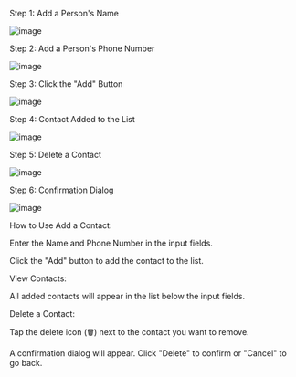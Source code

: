 Step 1: Add a Person's Name

![image](https://github.com/user-attachments/assets/a5f22fac-288f-447e-b7b1-1f0fba2256ef)

Step 2: Add a Person's Phone Number

![image](https://github.com/user-attachments/assets/00a809bb-5c80-41e2-8222-bc4ddff704f0)

Step 3: Click the "Add" Button

![image](https://github.com/user-attachments/assets/ee99968f-3fe0-4f0f-82f9-8dbd4515b390)

Step 4: Contact Added to the List

![image](https://github.com/user-attachments/assets/082824c3-9584-40c5-b5d4-1eaed76d0cca)

Step 5: Delete a Contact

![image](https://github.com/user-attachments/assets/33e978ac-d8ed-4324-9cb4-1973f08f6b10)

Step 6: Confirmation Dialog

![image](https://github.com/user-attachments/assets/52966df9-52a7-4580-a17b-120ae6d588a4)


How to Use
Add a Contact:

Enter the Name and Phone Number in the input fields.

Click the "Add" button to add the contact to the list.

View Contacts:

All added contacts will appear in the list below the input fields.

Delete a Contact:

Tap the delete icon (🗑️) next to the contact you want to remove.

A confirmation dialog will appear. Click "Delete" to confirm or "Cancel" to go back.
